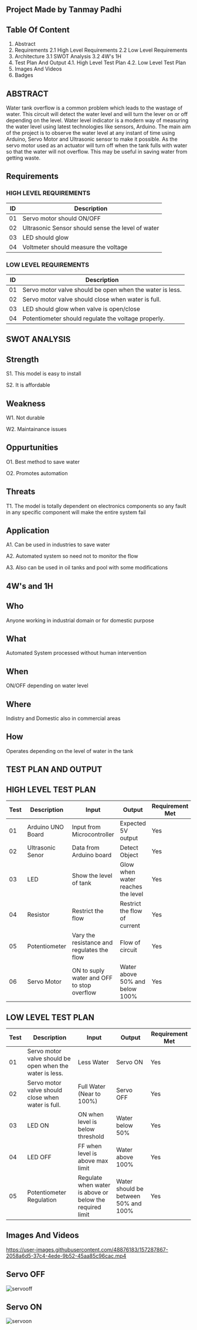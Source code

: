 ## Project Made by Tanmay Padhi

## Table Of Content
1. Abstract
2. Requirements
  2.1 High Level Requirements
  2.2 Low Level Requirements
3. Architecture
  3.1 SWOT Analysis
  3.2 4W's 1H
4. Test Plan And Output
  4.1. High Level Test Plan
  4.2. Low Level Test Plan
5. Images And Videos
6. Badges
## ABSTRACT

Water tank overflow is a common problem which leads to the wastage of water. This circuit will detect the water level and will turn the lever on or off depending on the level. 
Water level indicator is a modern way of measuring the water level using latest technologies like sensors, Arduino. The main aim of the project is to observe the water level at 
any instant of time using Arduino, Servo Motor and Ultrasonic sensor to make it possible. As the servo motor used as an actuator will turn off when the tank fulls with water so 
that the water will not overflow. This may be useful in saving water from getting waste.

## Requirements

### HIGH LEVEL REQUIREMENTS

|ID |Description |
|--|-------------|
|01|Servo motor should ON/OFF|
|02|Ultrasonic Sensor should sense the level of water|
|03|LED should glow|
|04|Voltmeter should measure the voltage|

### LOW LEVEL REQUIREMENTS

|ID |Description |
|--|-------------|
|01|Servo motor valve should be open when the water is less.|
|02|Servo motor valve should close when water is full.|
|03|LED should glow when valve is open/close|
|04|Potentiometer should regulate the voltage properly.|

## SWOT ANALYSIS 

## Strength
S1. This model is easy to install

S2. It is affordable

## Weakness
W1. Not durable

W2. Maintainance issues

## Oppurtunities
O1. Best method to save water

O2. Promotes automation

## Threats
T1. The model is totally dependent on electronics components so any fault in any specific component will make the entire system fail

## Application
A1. Can be used in industries to save water

A2. Automated system so need not to monitor the flow

A3. Also can be used in oil tanks and pool with some modifications

## 4W's and 1H

## Who
Anyone working in industrial domain or for domestic purpose
## What
Automated System processed without human intervention
## When
ON/OFF depending on water level
## Where
Indistry and Domestic also in commercial areas
## How
Operates depending on the level of water in the tank

## TEST PLAN AND OUTPUT

## HIGH LEVEL TEST PLAN

|Test |Description |Input |Output |Requirement Met|
|--|-------------|------|------|---|
|01|Arduino UNO Board|Input from Microcontroller|Expected 5V output|Yes|
|02|Ultrasonic Senor|Data from Arduino board|Detect Object|Yes|
|03|LED|Show the level of tank|Glow when water reaches the level|Yes|
|04|Resistor|Restrict the flow|Restrict the flow of current|Yes|
|05|Potentiometer|Vary the resistance and regulates the flow|Flow of circuit|Yes|
|06|Servo Motor|ON to suply water and OFF to stop overflow|Water above 50% and below 100%|Yes|

## LOW LEVEL TEST PLAN

|Test |Description |Input |Output |Requirement Met|
|--|-------------|------|------|---|
|01|Servo motor valve should be open when the water is less.|Less Water|Servo ON|Yes|
|02|Servo motor valve should close when water is full.|Full Water (Near to 100%)|Servo OFF|Yes|
|03|LED ON|ON when level is below threshold|Water below 50%|Yes|
|04|LED OFF|FF when level is above max limit|Water above 100%|Yes|
|05|Potentiometer Regulation|Regulate when water is above or below the required limit|Water should be between 50% and 100%|Yes|

## Images And Videos

https://user-images.githubusercontent.com/48876183/157287867-2058a6d5-37c4-4ede-9b52-45aa85c96cac.mp4

## Servo OFF
![servooff](https://user-images.githubusercontent.com/48876183/157287936-7432393f-9929-4487-a3f0-4d44a0da3a1b.png)
## Servo ON
![servoon](https://user-images.githubusercontent.com/48876183/157287944-b9b7e2c2-00af-4c90-9fbb-67a0c1c064c8.png)
